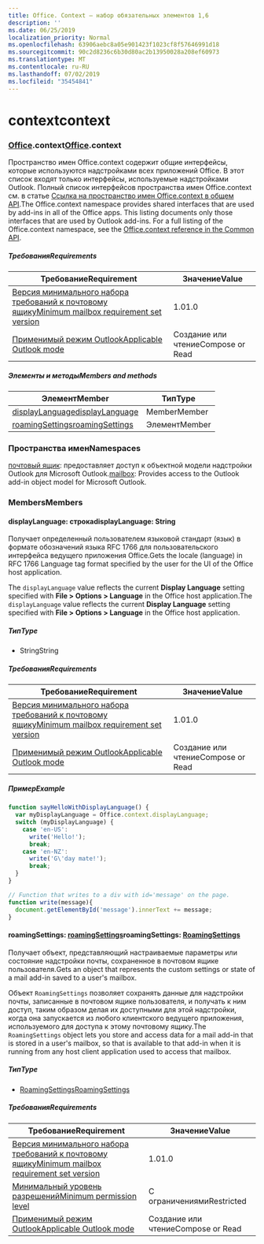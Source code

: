 ```yaml
---
title: Office. Context — набор обязательных элементов 1,6
description: ''
ms.date: 06/25/2019
localization_priority: Normal
ms.openlocfilehash: 63906aebc8a05e901423f1023cf8f57646991d18
ms.sourcegitcommit: 90c2d8236c6b30d80ac2b13950028a208ef60973
ms.translationtype: MT
ms.contentlocale: ru-RU
ms.lasthandoff: 07/02/2019
ms.locfileid: "35454841"
---
```

# <a name="context"></a><span data-ttu-id="3f0ee-102">context</span><span class="sxs-lookup"><span data-stu-id="3f0ee-102">context</span></span>

### <a name="officeofficemdcontext"></a><span data-ttu-id="3f0ee-103">[Office](Office.md).context</span><span class="sxs-lookup"><span data-stu-id="3f0ee-103">[Office](Office.md).context</span></span>

<span data-ttu-id="3f0ee-p101">Пространство имен Office.context содержит общие интерфейсы, которые используются надстройками всех приложений Office. В этот список входят только интерфейсы, используемые надстройками Outlook. Полный список интерфейсов пространства имен Office.context см. в статье [Ссылка на пространство имен Office.context в общем API](/javascript/api/office/office.context).</span><span class="sxs-lookup"><span data-stu-id="3f0ee-p101">The Office.context namespace provides shared interfaces that are used by add-ins in all of the Office apps. This listing documents only those interfaces that are used by Outlook add-ins. For a full listing of the Office.context namespace, see the [Office.context reference in the Common API](/javascript/api/office/office.context).</span></span>

##### <a name="requirements"></a><span data-ttu-id="3f0ee-106">Требования</span><span class="sxs-lookup"><span data-stu-id="3f0ee-106">Requirements</span></span>

|<span data-ttu-id="3f0ee-107">Требование</span><span class="sxs-lookup"><span data-stu-id="3f0ee-107">Requirement</span></span>| <span data-ttu-id="3f0ee-108">Значение</span><span class="sxs-lookup"><span data-stu-id="3f0ee-108">Value</span></span>|
|---|---|
|[<span data-ttu-id="3f0ee-109">Версия минимального набора требований к почтовому ящику</span><span class="sxs-lookup"><span data-stu-id="3f0ee-109">Minimum mailbox requirement set version</span></span>](/office/dev/add-ins/reference/requirement-sets/outlook-api-requirement-sets)| <span data-ttu-id="3f0ee-110">1.0</span><span class="sxs-lookup"><span data-stu-id="3f0ee-110">1.0</span></span>|
|[<span data-ttu-id="3f0ee-111">Применимый режим Outlook</span><span class="sxs-lookup"><span data-stu-id="3f0ee-111">Applicable Outlook mode</span></span>](/outlook/add-ins/#extension-points)| <span data-ttu-id="3f0ee-112">Создание или чтение</span><span class="sxs-lookup"><span data-stu-id="3f0ee-112">Compose or Read</span></span>|

##### <a name="members-and-methods"></a><span data-ttu-id="3f0ee-113">Элементы и методы</span><span class="sxs-lookup"><span data-stu-id="3f0ee-113">Members and methods</span></span>

| <span data-ttu-id="3f0ee-114">Элемент</span><span class="sxs-lookup"><span data-stu-id="3f0ee-114">Member</span></span> | <span data-ttu-id="3f0ee-115">Тип</span><span class="sxs-lookup"><span data-stu-id="3f0ee-115">Type</span></span> |
|--------|------|
| [<span data-ttu-id="3f0ee-116">displayLanguage</span><span class="sxs-lookup"><span data-stu-id="3f0ee-116">displayLanguage</span></span>](#displaylanguage-string) | <span data-ttu-id="3f0ee-117">Member</span><span class="sxs-lookup"><span data-stu-id="3f0ee-117">Member</span></span> |
| [<span data-ttu-id="3f0ee-118">roamingSettings</span><span class="sxs-lookup"><span data-stu-id="3f0ee-118">roamingSettings</span></span>](#roamingsettings-roamingsettings) | <span data-ttu-id="3f0ee-119">Элемент</span><span class="sxs-lookup"><span data-stu-id="3f0ee-119">Member</span></span> |

### <a name="namespaces"></a><span data-ttu-id="3f0ee-120">Пространства имен</span><span class="sxs-lookup"><span data-stu-id="3f0ee-120">Namespaces</span></span>

<span data-ttu-id="3f0ee-121">[почтовый ящик](office.context.mailbox.md): предоставляет доступ к объектной модели надстройки Outlook для Microsoft Outlook.</span><span class="sxs-lookup"><span data-stu-id="3f0ee-121">[mailbox](office.context.mailbox.md): Provides access to the Outlook add-in object model for Microsoft Outlook.</span></span>

### <a name="members"></a><span data-ttu-id="3f0ee-122">Members</span><span class="sxs-lookup"><span data-stu-id="3f0ee-122">Members</span></span>

#### <a name="displaylanguage-string"></a><span data-ttu-id="3f0ee-123">displayLanguage: строка</span><span class="sxs-lookup"><span data-stu-id="3f0ee-123">displayLanguage: String</span></span>

<span data-ttu-id="3f0ee-124">Получает определенный пользователем языковой стандарт (язык) в формате обозначений языка RFC 1766 для пользовательского интерфейса ведущего приложения Office.</span><span class="sxs-lookup"><span data-stu-id="3f0ee-124">Gets the locale (language) in RFC 1766 Language tag format specified by the user for the UI of the Office host application.</span></span>

<span data-ttu-id="3f0ee-125">The `displayLanguage` value reflects the current **Display Language** setting specified with **File > Options > Language** in the Office host application.</span><span class="sxs-lookup"><span data-stu-id="3f0ee-125">The `displayLanguage` value reflects the current **Display Language** setting specified with **File > Options > Language** in the Office host application.</span></span>

##### <a name="type"></a><span data-ttu-id="3f0ee-126">Тип</span><span class="sxs-lookup"><span data-stu-id="3f0ee-126">Type</span></span>

*   <span data-ttu-id="3f0ee-127">String</span><span class="sxs-lookup"><span data-stu-id="3f0ee-127">String</span></span>

##### <a name="requirements"></a><span data-ttu-id="3f0ee-128">Требования</span><span class="sxs-lookup"><span data-stu-id="3f0ee-128">Requirements</span></span>

|<span data-ttu-id="3f0ee-129">Требование</span><span class="sxs-lookup"><span data-stu-id="3f0ee-129">Requirement</span></span>| <span data-ttu-id="3f0ee-130">Значение</span><span class="sxs-lookup"><span data-stu-id="3f0ee-130">Value</span></span>|
|---|---|
|[<span data-ttu-id="3f0ee-131">Версия минимального набора требований к почтовому ящику</span><span class="sxs-lookup"><span data-stu-id="3f0ee-131">Minimum mailbox requirement set version</span></span>](/office/dev/add-ins/reference/requirement-sets/outlook-api-requirement-sets)| <span data-ttu-id="3f0ee-132">1.0</span><span class="sxs-lookup"><span data-stu-id="3f0ee-132">1.0</span></span>|
|[<span data-ttu-id="3f0ee-133">Применимый режим Outlook</span><span class="sxs-lookup"><span data-stu-id="3f0ee-133">Applicable Outlook mode</span></span>](/outlook/add-ins/#extension-points)| <span data-ttu-id="3f0ee-134">Создание или чтение</span><span class="sxs-lookup"><span data-stu-id="3f0ee-134">Compose or Read</span></span>|

##### <a name="example"></a><span data-ttu-id="3f0ee-135">Пример</span><span class="sxs-lookup"><span data-stu-id="3f0ee-135">Example</span></span>

```javascript
function sayHelloWithDisplayLanguage() {
  var myDisplayLanguage = Office.context.displayLanguage;
  switch (myDisplayLanguage) {
    case 'en-US':
      write('Hello!');
      break;
    case 'en-NZ':
      write('G\'day mate!');
      break;
  }
}

// Function that writes to a div with id='message' on the page.
function write(message){
  document.getElementById('message').innerText += message;
}
```

#### <a name="roamingsettings-roamingsettingsjavascriptapioutlook16officeroamingsettings"></a><span data-ttu-id="3f0ee-136">roamingSettings: [roamingSettings](/javascript/api/outlook_1_6/office.RoamingSettings)</span><span class="sxs-lookup"><span data-stu-id="3f0ee-136">roamingSettings: [RoamingSettings](/javascript/api/outlook_1_6/office.RoamingSettings)</span></span>

<span data-ttu-id="3f0ee-137">Получает объект, представляющий настраиваемые параметры или состояние надстройки почты, сохраненное в почтовом ящике пользователя.</span><span class="sxs-lookup"><span data-stu-id="3f0ee-137">Gets an object that represents the custom settings or state of a mail add-in saved to a user's mailbox.</span></span>

<span data-ttu-id="3f0ee-138">Объект `RoamingSettings` позволяет сохранять данные для надстройки почты, записанные в почтовом ящике пользователя, и получать к ним доступ, таким образом делая их доступными для этой надстройки, когда она запускается из любого клиентского ведущего приложения, используемого для доступа к этому почтовому ящику.</span><span class="sxs-lookup"><span data-stu-id="3f0ee-138">The `RoamingSettings` object lets you store and access data for a mail add-in that is stored in a user's mailbox, so that is available to that add-in when it is running from any host client application used to access that mailbox.</span></span>

##### <a name="type"></a><span data-ttu-id="3f0ee-139">Тип</span><span class="sxs-lookup"><span data-stu-id="3f0ee-139">Type</span></span>

*   [<span data-ttu-id="3f0ee-140">RoamingSettings</span><span class="sxs-lookup"><span data-stu-id="3f0ee-140">RoamingSettings</span></span>](/javascript/api/outlook_1_6/office.RoamingSettings)

##### <a name="requirements"></a><span data-ttu-id="3f0ee-141">Требования</span><span class="sxs-lookup"><span data-stu-id="3f0ee-141">Requirements</span></span>

|<span data-ttu-id="3f0ee-142">Требование</span><span class="sxs-lookup"><span data-stu-id="3f0ee-142">Requirement</span></span>| <span data-ttu-id="3f0ee-143">Значение</span><span class="sxs-lookup"><span data-stu-id="3f0ee-143">Value</span></span>|
|---|---|
|[<span data-ttu-id="3f0ee-144">Версия минимального набора требований к почтовому ящику</span><span class="sxs-lookup"><span data-stu-id="3f0ee-144">Minimum mailbox requirement set version</span></span>](/office/dev/add-ins/reference/requirement-sets/outlook-api-requirement-sets)| <span data-ttu-id="3f0ee-145">1.0</span><span class="sxs-lookup"><span data-stu-id="3f0ee-145">1.0</span></span>|
|[<span data-ttu-id="3f0ee-146">Минимальный уровень разрешений</span><span class="sxs-lookup"><span data-stu-id="3f0ee-146">Minimum permission level</span></span>](/outlook/add-ins/understanding-outlook-add-in-permissions)| <span data-ttu-id="3f0ee-147">С ограничениями</span><span class="sxs-lookup"><span data-stu-id="3f0ee-147">Restricted</span></span>|
|[<span data-ttu-id="3f0ee-148">Применимый режим Outlook</span><span class="sxs-lookup"><span data-stu-id="3f0ee-148">Applicable Outlook mode</span></span>](/outlook/add-ins/#extension-points)| <span data-ttu-id="3f0ee-149">Создание или чтение</span><span class="sxs-lookup"><span data-stu-id="3f0ee-149">Compose or Read</span></span>|
